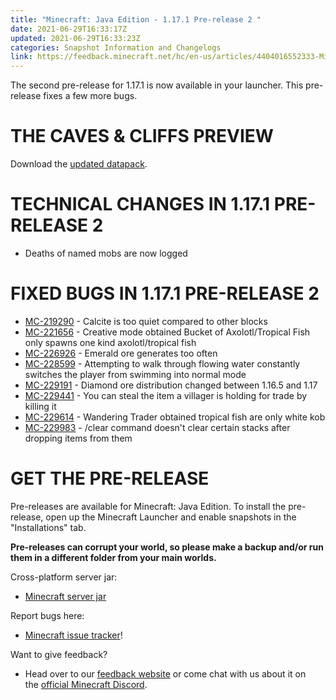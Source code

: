 ```yaml
---
title: "Minecraft: Java Edition - 1.17.1 Pre-release 2 "
date: 2021-06-29T16:33:17Z
updated: 2021-06-29T16:33:23Z
categories: Snapshot Information and Changelogs
link: https://feedback.minecraft.net/hc/en-us/articles/4404016552333-Minecraft-Java-Edition-1-17-1-Pre-release-2-
---
```


The second pre-release for 1.17.1 is now available in your launcher. This pre-release fixes a few more bugs.

# THE CAVES & CLIFFS PREVIEW

Download the [updated datapack](https://launcher.mojang.com/v1/objects/622bf0fd298e1e164ecd05d866045ed5941283cf/CavesAndCliffsPreview.zip).

# TECHNICAL CHANGES IN 1.17.1 PRE-RELEASE 2

-   Deaths of named mobs are now logged

# FIXED BUGS IN 1.17.1 PRE-RELEASE 2

-   [MC-219290](https://bugs.mojang.com/browse/MC-219290) - Calcite is too quiet compared to other blocks
-   [MC-221656](https://bugs.mojang.com/browse/MC-221656) - Creative mode obtained Bucket of Axolotl/Tropical Fish only spawns one kind axolotl/tropical fish
-   [MC-226926](https://bugs.mojang.com/browse/MC-226926) - Emerald ore generates too often
-   [MC-228599](https://bugs.mojang.com/browse/MC-228599) - Attempting to walk through flowing water constantly switches the player from swimming into normal mode
-   [MC-229191](https://bugs.mojang.com/browse/MC-229191) - Diamond ore distribution changed between 1.16.5 and 1.17
-   [MC-229441](https://bugs.mojang.com/browse/MC-229441) - You can steal the item a villager is holding for trade by killing it
-   [MC-229614](https://bugs.mojang.com/browse/MC-229614) - Wandering Trader obtained tropical fish are only white kob
-   [MC-229983](https://bugs.mojang.com/browse/MC-229983) - /clear command doesn't clear certain stacks after dropping items from them

# GET THE PRE-RELEASE

Pre-releases are available for Minecraft: Java Edition. To install the pre-release, open up the Minecraft Launcher and enable snapshots in the \"Installations\" tab.

**Pre-releases can corrupt your world, so please make a backup and/or run them in a different folder from your main worlds.**

Cross-platform server jar:

-   [Minecraft server jar](https://launcher.mojang.com/v1/objects/e01e495461ecb834bb6a242bfea608af4f22b955/server.jar)

Report bugs here:

-   [Minecraft issue tracker](https://aka.ms/snapshotbugs?ref=blog)!

Want to give feedback?

-   Head over to our [feedback website](https://aka.ms/snapshotfeedback) or come chat with us about it on the [official Minecraft Discord](https://discordapp.com/invite/minecraft).
